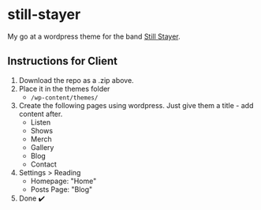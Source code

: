 # still-stayer
My go at a wordpress theme for the band [Still Stayer](https://facebook.com/stillstayer).

## Instructions for Client
1. Download the repo as a .zip above.
2. Place it in the themes folder
    - `/wp-content/themes/`
3. Create the following pages using wordpress. Just give them a title - add content after.
    - Listen
    - Shows
    - Merch
    - Gallery
    - Blog
    - Contact
4. Settings > Reading 
    - Homepage: "Home"
    - Posts Page: "Blog"
5. Done ✔️

